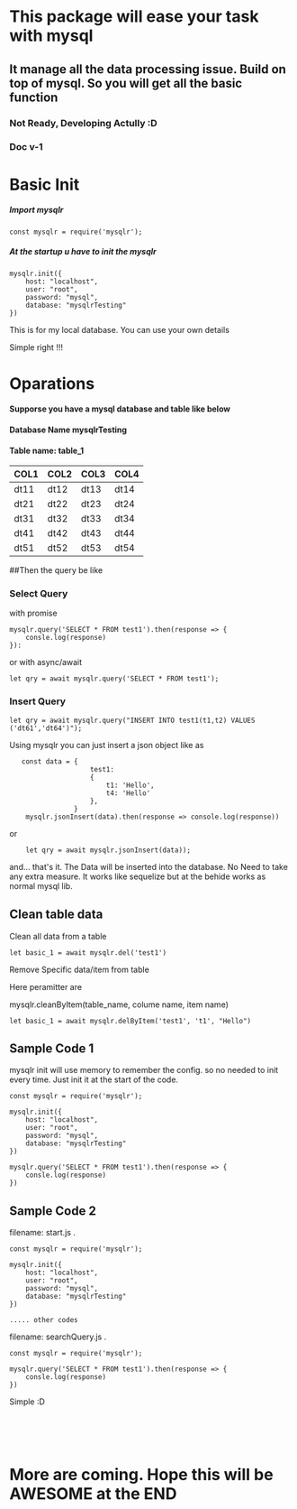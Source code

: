 # This package will ease your task with mysql

## It manage all the data processing issue. Build on top of mysql. So you will get all the basic function

### Not Ready, Developing Actully :D

### Doc v-1

# Basic Init

##### Import mysqlr

```
const mysqlr = require('mysqlr');
```

##### At the startup u have to init the mysqlr

```
mysqlr.init({
    host: "localhost",
    user: "root",
    password: "mysql",
    database: "mysqlrTesting"
})
```

This is for my local database. You can use your own details

Simple right !!!

# Oparations

#### Supporse you have a mysql database and table like below

#### Database Name mysqlrTesting

#### Table name: table_1

|COL1|COL2|COL3|COL4|
|----|----|----|----|
|dt11|dt12|dt13|dt14|
|dt21|dt22|dt23|dt24|
|dt31|dt32|dt33|dt34|
|dt41|dt42|dt43|dt44|
|dt51|dt52|dt53|dt54|


##Then the query be like

### Select Query 

with promise 

```
mysqlr.query('SELECT * FROM test1').then(response => {
    consle.log(response)
}):
```

or with async/await

```
let qry = await mysqlr.query('SELECT * FROM test1');
```

### Insert Query

```
let qry = await mysqlr.query("INSERT INTO test1(t1,t2) VALUES ('dt61','dt64')");
```

Using mysqlr you can just insert a json object like as

```
   const data = {
                    test1:
                    {
                        t1: 'Hello',
                        t4: 'Hello'
                    },
                }
    mysqlr.jsonInsert(data).then(response => console.log(response))
```
or

```
    let qry = await mysqlr.jsonInsert(data));
```

and... that's it. 
The Data will be inserted into the database. 
No Need to take any extra measure. 
It works like sequelize but at the behide works as normal mysql lib.

## Clean table data

Clean all data from a table

```
let basic_1 = await mysqlr.del('test1')
```

Remove Specific data/item from table

Here peramitter are

mysqlr.cleanByItem(table_name, colume name, item name)

```
let basic_1 = await mysqlr.delByItem('test1', 't1', "Hello")
```

## Sample Code 1

mysqlr init will use memory to remember the config. so no needed to init every time. Just init it at the start of the code.

```
const mysqlr = require('mysqlr');

mysqlr.init({
    host: "localhost",
    user: "root",
    password: "mysql",
    database: "mysqlrTesting"
})

mysqlr.query('SELECT * FROM test1').then(response => {
    consle.log(response)
})
```

## Sample Code 2

filename: start.js .  
```
const mysqlr = require('mysqlr');

mysqlr.init({
    host: "localhost",
    user: "root",
    password: "mysql",
    database: "mysqlrTesting"
})

..... other codes
```

filename: searchQuery.js .   
```
const mysqlr = require('mysqlr');

mysqlr.query('SELECT * FROM test1').then(response => {
    consle.log(response)
})
```

Simple :D

<br/><br/><br/>

# More are coming. Hope this will be AWESOME at the END 
